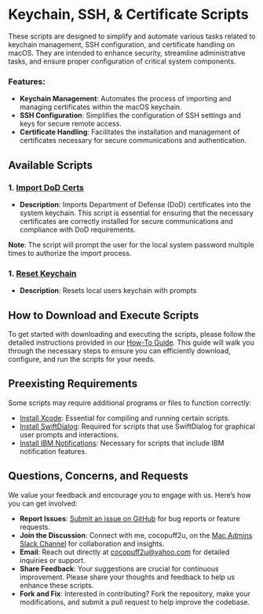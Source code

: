 # Keychain, SSH, & Certificate Scripts

These scripts are designed to simplify and automate various tasks related to keychain management, SSH configuration, and certificate handling on macOS. They are intended to enhance security, streamline administrative tasks, and ensure proper configuration of critical system components.

### Features:
- **Keychain Management**: Automates the process of importing and managing certificates within the macOS keychain.
- **SSH Configuration**: Simplifies the configuration of SSH settings and keys for secure remote access.
- **Certificate Handling**: Facilitates the installation and management of certificates necessary for secure communications and authentication.

## Available Scripts

### 1. [Import DoD Certs](https://github.com/cocopuff2u/MacOS_Admin_Scripts/blob/main/Keychain_SSH_Certificates_Scripts/Import_DoD_Certs.sh)
- **Description**: Imports Department of Defense (DoD) certificates into the system keychain. This script is essential for ensuring that the necessary certificates are correctly installed for secure communications and compliance with DoD requirements.

**Note**: The script will prompt the user for the local system password multiple times to authorize the import process.

### 1. [Reset Keychain](https://github.com/cocopuff2u/MacOS_Admin_Scripts/blob/main/Keychain_SSH_Certificates_Scripts/Reset_User_Keychain.sh)
- **Description**: Resets local users keychain with prompts

## How to Download and Execute Scripts

To get started with downloading and executing the scripts, please follow the detailed instructions provided in our [How-To Guide](https://github.com/cocopuff2u/MacOS_Admin_Scripts/blob/main/How_To_Guide/README.md). This guide will walk you through the necessary steps to ensure you can efficiently download, configure, and run the scripts for your needs.

## Preexisting Requirements

Some scripts may require additional programs or files to function correctly:

- [Install Xcode](https://developer.apple.com/documentation/safari-developer-tools/installing-xcode-and-simulators): Essential for compiling and running certain scripts.
- [Install SwiftDialog](https://github.com/swiftDialog/swiftDialog): Required for scripts that use SwiftDialog for graphical user prompts and interactions.
- [Install IBM Notifications](https://github.com/IBM/mac-ibm-notifications): Necessary for scripts that include IBM notification features.

## Questions, Concerns, and Requests

We value your feedback and encourage you to engage with us. Here’s how you can get involved:

- **Report Issues**: [Submit an issue on GitHub](https://github.com/cocopuff2u/MacOS_Admin_Scripts/issues) for bug reports or feature requests.
- **Join the Discussion**: Connect with me, cocopuff2u, on the [Mac Admins Slack Channel](https://join.slack.com/t/macadmins/shared_invite/zt-2o5811yhx-q5MNLrFG1VoHRusXLgZwsw) for collaboration and insights.
- **Email**: Reach out directly at [cocopuff2u@yahoo.com](mailto:cocopuff2u@yahoo.com) for detailed inquiries or support.
- **Share Feedback**: Your suggestions are crucial for continuous improvement. Please share your thoughts and feedback to help us enhance these scripts.
- **Fork and Fix**: Interested in contributing? Fork the repository, make your modifications, and submit a pull request to help improve the codebase.
